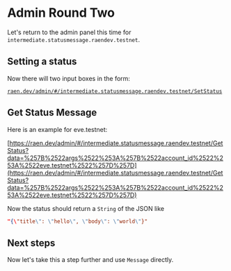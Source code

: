 # Admin Round Two

Let's return to the admin panel this time for `intermediate.statusmessage.raendev.testnet`.

## Setting a status

Now there will two input boxes in the form:

[`raen.dev/admin/#/intermediate.statusmessage.raendev.testnet/SetStatus`](https://raen.dev/admin/#/intermediate.statusmessage.raendev.testnet/SetStatus)

## Get Status Message

Here is an example for eve.testnet:

[https://raen.dev/admin/#/intermediate.statusmessage.raendev.testnet/GetStatus?data=%257B%2522args%2522%253A%257B%2522account_id%2522%253A%2522eve.testnet%2522%257D%257D](https://raen.dev/admin/#/intermediate.statusmessage.raendev.testnet/GetStatus?data=%257B%2522args%2522%253A%257B%2522account_id%2522%253A%2522eve.testnet%2522%257D%257D)

Now the status should return a `String` of the JSON like

```json
"{\"title\": \"hello\", \"body\": \"world\"}"
```

## Next steps

Now let's take this a step further and use `Message` directly.